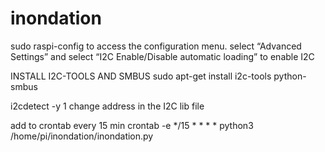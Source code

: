 # inondation

sudo raspi-config to access the configuration menu. select “Advanced Settings” and select “I2C Enable/Disable automatic loading” to enable I2C

INSTALL I2C-TOOLS AND SMBUS
sudo apt-get install i2c-tools python-smbus

i2cdetect -y 1
change address in the I2C lib file

add to crontab every 15 min
crontab -e
*/15 * * * * python3 /home/pi/inondation/inondation.py

